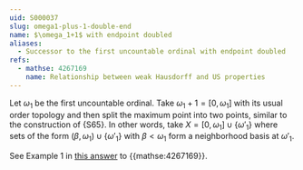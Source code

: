 ```yaml
---
uid: S000037
slug: omega1-plus-1-double-end
name: $\omega_1+1$ with endpoint doubled
aliases:
  - Successor to the first uncountable ordinal with endpoint doubled
refs:
  - mathse: 4267169
    name: Relationship between weak Hausdorff and US properties
---
```


Let $\omega_1$ be the first uncountable ordinal.  Take $\omega_1+1=[0,\omega_1]$ with its usual order topology and then split the maximum point into two points, similar to the construction of {S65}.  In other words, take $X=[0,\omega_1]\cup\{\omega'_1\}$ where sets of the form $(\beta,\omega_1)\cup\{\omega'_1\}$ with $\beta<\omega_1$ form a neighborhood basis at $\omega'_1$.

See Example 1 in [this answer](https://math.stackexchange.com/a/4268177) to {{mathse:4267169}}.
